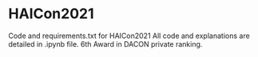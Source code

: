 # HAICon2021
Code and requirements.txt for HAICon2021
All code and explanations are detailed in .ipynb file.
6th Award in DACON private ranking.
